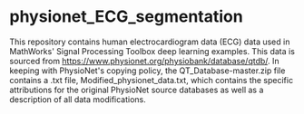 # physionet_ECG_segmentation
This repository contains human electrocardiogram data (ECG) data used in MathWorks' Signal Processing Toolbox deep learning examples. This data is sourced from https://www.physionet.org/physiobank/database/qtdb/. In keeping with PhysioNet's copying policy, the QT_Database-master.zip file contains a .txt file, Modified_physionet_data.txt, which contains the specific attributions for the original PhysioNet source databases as well as a description of all data modifications.

